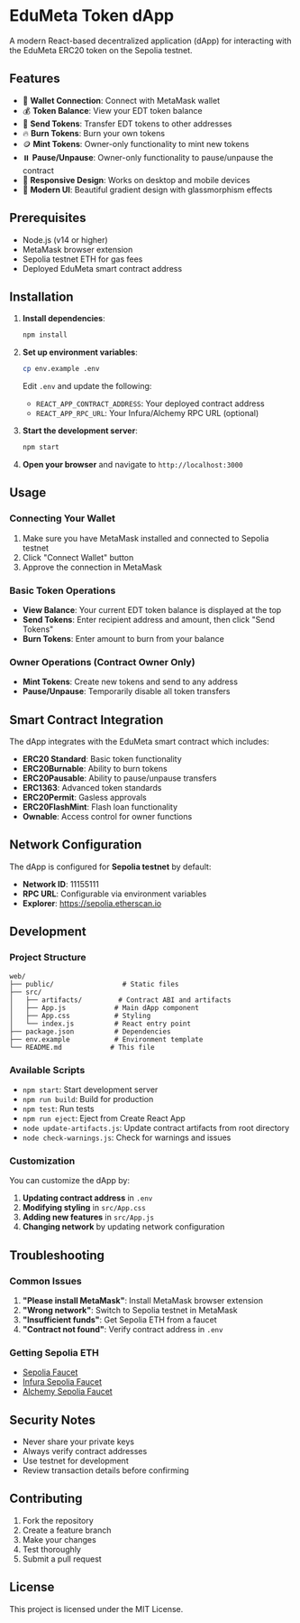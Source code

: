 # EduMeta Token dApp

A modern React-based decentralized application (dApp) for interacting with the EduMeta ERC20 token on the Sepolia testnet.

## Features

- 🔗 **Wallet Connection**: Connect with MetaMask wallet
- 💰 **Token Balance**: View your EDT token balance
- 💸 **Send Tokens**: Transfer EDT tokens to other addresses
- 🔥 **Burn Tokens**: Burn your own tokens
- 🪙 **Mint Tokens**: Owner-only functionality to mint new tokens
- ⏸️ **Pause/Unpause**: Owner-only functionality to pause/unpause the contract
- 📱 **Responsive Design**: Works on desktop and mobile devices
- 🎨 **Modern UI**: Beautiful gradient design with glassmorphism effects

## Prerequisites

- Node.js (v14 or higher)
- MetaMask browser extension
- Sepolia testnet ETH for gas fees
- Deployed EduMeta smart contract address

## Installation

1. **Install dependencies**:
   ```bash
   npm install
   ```

2. **Set up environment variables**:
   ```bash
   cp env.example .env
   ```
   
   Edit `.env` and update the following:
   - `REACT_APP_CONTRACT_ADDRESS`: Your deployed contract address
   - `REACT_APP_RPC_URL`: Your Infura/Alchemy RPC URL (optional)

3. **Start the development server**:
   ```bash
   npm start
   ```

4. **Open your browser** and navigate to `http://localhost:3000`

## Usage

### Connecting Your Wallet

1. Make sure you have MetaMask installed and connected to Sepolia testnet
2. Click "Connect Wallet" button
3. Approve the connection in MetaMask

### Basic Token Operations

- **View Balance**: Your current EDT token balance is displayed at the top
- **Send Tokens**: Enter recipient address and amount, then click "Send Tokens"
- **Burn Tokens**: Enter amount to burn from your balance

### Owner Operations (Contract Owner Only)

- **Mint Tokens**: Create new tokens and send to any address
- **Pause/Unpause**: Temporarily disable all token transfers

## Smart Contract Integration

The dApp integrates with the EduMeta smart contract which includes:

- **ERC20 Standard**: Basic token functionality
- **ERC20Burnable**: Ability to burn tokens
- **ERC20Pausable**: Ability to pause/unpause transfers
- **ERC1363**: Advanced token standards
- **ERC20Permit**: Gasless approvals
- **ERC20FlashMint**: Flash loan functionality
- **Ownable**: Access control for owner functions

## Network Configuration

The dApp is configured for **Sepolia testnet** by default:

- **Network ID**: 11155111
- **RPC URL**: Configurable via environment variables
- **Explorer**: https://sepolia.etherscan.io

## Development

### Project Structure

```
web/
├── public/                 # Static files
├── src/
│   ├── artifacts/         # Contract ABI and artifacts
│   ├── App.js            # Main dApp component
│   ├── App.css           # Styling
│   └── index.js          # React entry point
├── package.json          # Dependencies
├── env.example           # Environment template
└── README.md            # This file
```

### Available Scripts

- `npm start`: Start development server
- `npm run build`: Build for production
- `npm test`: Run tests
- `npm run eject`: Eject from Create React App
- `node update-artifacts.js`: Update contract artifacts from root directory
- `node check-warnings.js`: Check for warnings and issues

### Customization

You can customize the dApp by:

1. **Updating contract address** in `.env`
2. **Modifying styling** in `src/App.css`
3. **Adding new features** in `src/App.js`
4. **Changing network** by updating network configuration

## Troubleshooting

### Common Issues

1. **"Please install MetaMask"**: Install MetaMask browser extension
2. **"Wrong network"**: Switch to Sepolia testnet in MetaMask
3. **"Insufficient funds"**: Get Sepolia ETH from a faucet
4. **"Contract not found"**: Verify contract address in `.env`

### Getting Sepolia ETH

- [Sepolia Faucet](https://sepoliafaucet.com/)
- [Infura Sepolia Faucet](https://www.infura.io/faucet/sepolia)
- [Alchemy Sepolia Faucet](https://sepoliafaucet.com/)

## Security Notes

- Never share your private keys
- Always verify contract addresses
- Use testnet for development
- Review transaction details before confirming

## Contributing

1. Fork the repository
2. Create a feature branch
3. Make your changes
4. Test thoroughly
5. Submit a pull request

## License

This project is licensed under the MIT License.
